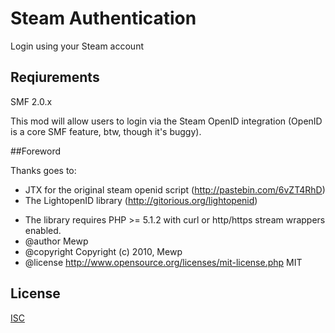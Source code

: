 # Steam Authentication
Login using your Steam account

## Reqiurements
SMF 2.0.x

This mod will allow users to login via the Steam OpenID integration (OpenID is a core SMF feature, btw, though it's buggy).

##Foreword

Thanks goes to:
- JTX for the original steam openid script (http://pastebin.com/6vZT4RhD)
- The LightopenID library (http://gitorious.org/lightopenid)
 * The library requires PHP >= 5.1.2 with curl or http/https stream wrappers enabled.
 * @author Mewp
 * @copyright Copyright (c) 2010, Mewp
 * @license http://www.opensource.org/licenses/mit-license.php MIT


## License
[ISC](http://opensource.org/licenses/ISC)
